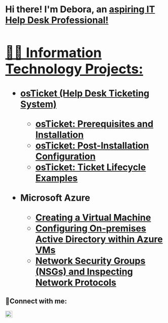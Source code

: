 <h1>Hi there! I'm Debora, an <a href="https://www.linkedin.com/in/deborasilvasantos/"> aspiring IT Help Desk Professional!

<h2>👨‍💻 Information Technology Projects:</h2>

- <b>osTicket (Help Desk Ticketing System)</b>
  - [osTicket: Prerequisites and Installation](https://github.com/deborasantos7/osticket-prereqs)
  - [osTicket: Post-Installation Configuration](https://github.com/deborasantos7/post-install-config)
  - [osTicket: Ticket Lifecycle Examples](https://github.com/deborasantos7/ticket-lifecycle)

- <b>Microsoft Azure</b>
  - [Creating a Virtual Machine](https://github.com/deborasantos7/azure-vm)
  - [Configuring On-premises Active Directory within Azure VMs](https://github.com/deborasantos7/configure-ad)
  - [Network Security Groups (NSGs) and Inspecting Network Protocols](https://github.com/deborasantos7/azure-network-protocols)



<h2>🤳Connect with me:</h2>

[<img align="left" alt="Josh | LinkedIn" width="22px" src="https://cdn.jsdelivr.net/npm/simple-icons@v3/icons/linkedin.svg" />][linkedin]

[linkedin]: https://www.linkedin.com/in/deborasilvasantos/
